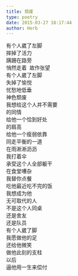```yaml
---  
title: 颓废  
type: poetry  
date: 2015-03-27 18:17:44  
author: Herb    
---  
```

有个人崴了左脚  
摔掉了活力  
蹒跚在路旁  
悄然走着  故作张望  
有个人崴了左脚  
失掉了愉悦  
忧愁地低垂  
神色颓废    
我想给这个人并不需要  
的同情  
给他一个恰到好处  
的肩高  
给他一个瘦弱依靠  
同走平衡的一道  
在雨淅淅沥沥  
我打着伞  
承受这个人全部躯干  
在食堂嘈杂  
我替你点餐  
吃他最近吃不完的饭  
我想成为他  
无可取代的人  
不是这个人同桌  
还是舍友  
还是队员    
有个人崴了脚  
我愿做他的足  
还给他微笑  
做他此刻的支柱  
以后  
逼他用一生来偿付